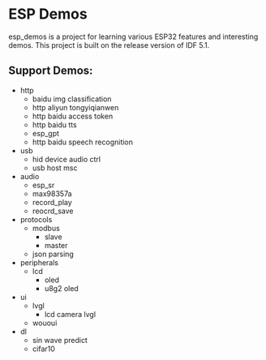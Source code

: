 # ESP Demos

esp_demos is a project for learning various ESP32 features and interesting demos. This project is built on the release version of IDF 5.1.

## Support Demos:

* http
  * baidu img classification
  * http aliyun tongyiqianwen
  * http baidu access token
  * http baidu tts
  * esp_gpt
  * http baidu speech recognition
* usb
  * hid device audio ctrl
  * usb host msc
* audio
  * esp_sr
  * max98357a
  * record_play
  * reocrd_save
* protocols
  * modbus
    * slave
    * master
  * json parsing
* peripherals
  * lcd
    * oled
    * u8g2 oled
* ui
  * lvgl
    * lcd camera lvgl
  * wououi
* dl
  * sin wave predict
  * cifar10